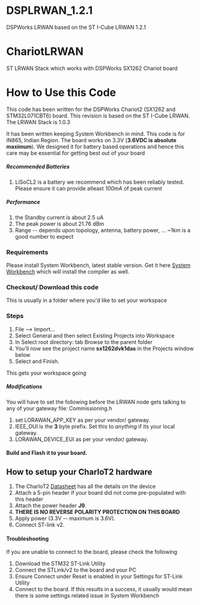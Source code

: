 # DSPLRWAN_1.2.1
DSPWorks LRWAN based on the ST I-Cube LRWAN 1.2.1

# ChariotLRWAN
ST LRWAN Stack which works with DSPWorks SX1262 Chariot board

# How to Use this Code
This code has been written for the DSPWorks Chariot2 (SX1262 and STM32L071CBT6) board. This revision is based on the ST I-Cube LRWAN.
The LRWAN Stack is 1.0.3

It has been written keeping System Workbench in mind. This code is for IN865, Indian Region. 
The board works on 3.3V (**3.6VDC is absolute maximum**). We designed it for battery based operations and hence this care may be essential for getting best out of your board


##### Recommended Batteries
1. LiSoCL2 is a battery we recommend which has been reliably tested. Please ensure it can provide atleast *100mA* of peak current

##### Performance
1. the Standby current is about 2.5 uA
2. The peak power is about 21.76 dBm
3. Range -- depends upon topology, antenna, battery power, ... ~1km is a good number to expect

### Requirements
Please install System Workbench, latest stable version. Get it here [System Workbench](https://www.openstm32.org/System%2BWorkbench%2Bfor%2BSTM32) which will install the compiler as well.

### Checkout/ Download this code 
This is usually in a folder where you'd like to set your workspace

### Steps
1. File --> Import...
2. Select General and then select Existing Projects into Workspace
3. In Select root directory: tab Browse to the parent folder 
4. You'll now see the project name **sx1262dvk1das** in the Projects window below
5. Select and Finish. 

This gets your workspace going

##### Modifications
You will have to set the following before the LRWAN node gets talking to any  of your gateway
file: Commissioning.h
1. set LORAWAN_APP_KEY as per your vendor/ gateway.
2. IEEE_OUI is the **3** byte prefix. Set this to *anything* if its your local gateway. 
3. LORAWAN_DEVICE_EUI as per your vendor/ gateway.

#### Build and Flash it to your board.


## How to setup your CharIoT2 hardware
1. The CharIoT2 [Datasheet](https://github.com/akshaymishra/ChariotLRWAN/blob/master/Documents/Datasheet-CharIoT2.1.pdf) has all the details on the device
2. Attach a 5-pin header if your board did not come pre-populated with this header
3. Attach the power header **J9**. 
4. **THERE IS NO REVERSE POLARITY PROTECTION ON THIS BOARD**
5. Apply power (3.3V -- maximum is 3.6V). 
6. Connect ST-link v2. 


#### Troubleshooting
If you are unable to connect to the board, please check the following

1. Download the STM32 ST-Link Utility
2. Connect the STLink/v2 to the board and your PC
3. Ensure Connect under Reset is enabled in your Settings for ST-Link Utility
4. Connect to the board. If this results in a success, it usually would mean there is some settings related issue in  System Workbench
